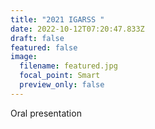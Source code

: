 ```yaml
---
title: "2021 IGARSS "
date: 2022-10-12T07:20:47.833Z
draft: false
featured: false
image:
  filename: featured.jpg
  focal_point: Smart
  preview_only: false
---
```

O﻿ral presentation